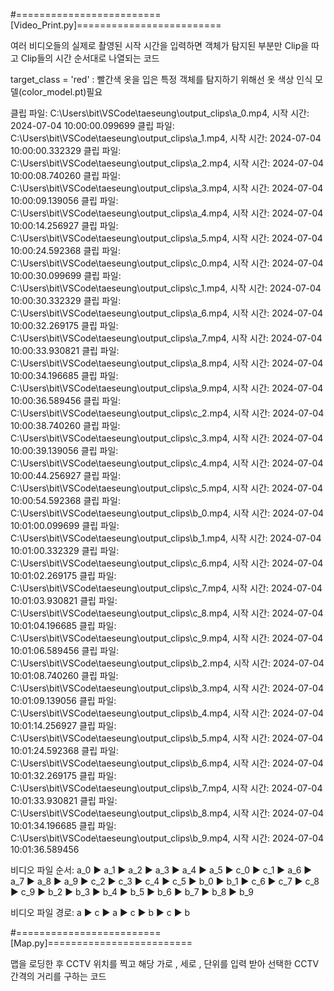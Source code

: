 #=========================[Video_Print.py]=========================

여러 비디오들의 실제로 촬영된 시작 시간을 입력하면 객체가 탐지된 부분만 Clip을 따고 Clip들의 시간 순서대로 나열되는 코드 


target_class = 'red' : 빨간색 옷을 입은 특정 객체를 탐지하기 위해선 옷 색상 인식 모델(color_model.pt)필요 

클립 파일: C:\Users\bit\VSCode\taeseung\output_clips\a_0.mp4, 시작 시간: 2024-07-04 10:00:00.099699
클립 파일: C:\Users\bit\VSCode\taeseung\output_clips\a_1.mp4, 시작 시간: 2024-07-04 10:00:00.332329
클립 파일: C:\Users\bit\VSCode\taeseung\output_clips\a_2.mp4, 시작 시간: 2024-07-04 10:00:08.740260
클립 파일: C:\Users\bit\VSCode\taeseung\output_clips\a_3.mp4, 시작 시간: 2024-07-04 10:00:09.139056
클립 파일: C:\Users\bit\VSCode\taeseung\output_clips\a_4.mp4, 시작 시간: 2024-07-04 10:00:14.256927
클립 파일: C:\Users\bit\VSCode\taeseung\output_clips\a_5.mp4, 시작 시간: 2024-07-04 10:00:24.592368
클립 파일: C:\Users\bit\VSCode\taeseung\output_clips\c_0.mp4, 시작 시간: 2024-07-04 10:00:30.099699
클립 파일: C:\Users\bit\VSCode\taeseung\output_clips\c_1.mp4, 시작 시간: 2024-07-04 10:00:30.332329
클립 파일: C:\Users\bit\VSCode\taeseung\output_clips\a_6.mp4, 시작 시간: 2024-07-04 10:00:32.269175
클립 파일: C:\Users\bit\VSCode\taeseung\output_clips\a_7.mp4, 시작 시간: 2024-07-04 10:00:33.930821
클립 파일: C:\Users\bit\VSCode\taeseung\output_clips\a_8.mp4, 시작 시간: 2024-07-04 10:00:34.196685
클립 파일: C:\Users\bit\VSCode\taeseung\output_clips\a_9.mp4, 시작 시간: 2024-07-04 10:00:36.589456
클립 파일: C:\Users\bit\VSCode\taeseung\output_clips\c_2.mp4, 시작 시간: 2024-07-04 10:00:38.740260
클립 파일: C:\Users\bit\VSCode\taeseung\output_clips\c_3.mp4, 시작 시간: 2024-07-04 10:00:39.139056
클립 파일: C:\Users\bit\VSCode\taeseung\output_clips\c_4.mp4, 시작 시간: 2024-07-04 10:00:44.256927
클립 파일: C:\Users\bit\VSCode\taeseung\output_clips\c_5.mp4, 시작 시간: 2024-07-04 10:00:54.592368
클립 파일: C:\Users\bit\VSCode\taeseung\output_clips\b_0.mp4, 시작 시간: 2024-07-04 10:01:00.099699
클립 파일: C:\Users\bit\VSCode\taeseung\output_clips\b_1.mp4, 시작 시간: 2024-07-04 10:01:00.332329
클립 파일: C:\Users\bit\VSCode\taeseung\output_clips\c_6.mp4, 시작 시간: 2024-07-04 10:01:02.269175
클립 파일: C:\Users\bit\VSCode\taeseung\output_clips\c_7.mp4, 시작 시간: 2024-07-04 10:01:03.930821
클립 파일: C:\Users\bit\VSCode\taeseung\output_clips\c_8.mp4, 시작 시간: 2024-07-04 10:01:04.196685
클립 파일: C:\Users\bit\VSCode\taeseung\output_clips\c_9.mp4, 시작 시간: 2024-07-04 10:01:06.589456
클립 파일: C:\Users\bit\VSCode\taeseung\output_clips\b_2.mp4, 시작 시간: 2024-07-04 10:01:08.740260
클립 파일: C:\Users\bit\VSCode\taeseung\output_clips\b_3.mp4, 시작 시간: 2024-07-04 10:01:09.139056
클립 파일: C:\Users\bit\VSCode\taeseung\output_clips\b_4.mp4, 시작 시간: 2024-07-04 10:01:14.256927
클립 파일: C:\Users\bit\VSCode\taeseung\output_clips\b_5.mp4, 시작 시간: 2024-07-04 10:01:24.592368
클립 파일: C:\Users\bit\VSCode\taeseung\output_clips\b_6.mp4, 시작 시간: 2024-07-04 10:01:32.269175
클립 파일: C:\Users\bit\VSCode\taeseung\output_clips\b_7.mp4, 시작 시간: 2024-07-04 10:01:33.930821
클립 파일: C:\Users\bit\VSCode\taeseung\output_clips\b_8.mp4, 시작 시간: 2024-07-04 10:01:34.196685
클립 파일: C:\Users\bit\VSCode\taeseung\output_clips\b_9.mp4, 시작 시간: 2024-07-04 10:01:36.589456

비디오 파일 순서:
a_0 ▶ a_1 ▶ a_2 ▶ a_3 ▶ a_4 ▶ a_5 ▶ c_0 ▶ c_1 ▶ a_6 ▶ a_7 ▶ a_8 ▶ a_9 ▶ c_2 ▶ c_3 
▶ c_4 ▶ c_5 ▶ b_0 ▶ b_1 ▶ c_6 ▶ c_7 ▶ c_8 ▶ c_9 ▶ b_2 ▶ b_3 ▶ b_4 ▶ b_5 ▶ b_6 ▶ b_7 ▶ b_8 ▶ b_9

비디오 파일 경로:
a ▶ c ▶ a ▶ c ▶ b ▶ c ▶ b

#=========================[Map.py]=========================

맵을 로딩한 후 CCTV 위치를 찍고 해당 가로 , 세로 , 단위를 입력 받아 선택한 CCTV 간격의 거리를 구하는 코드 
